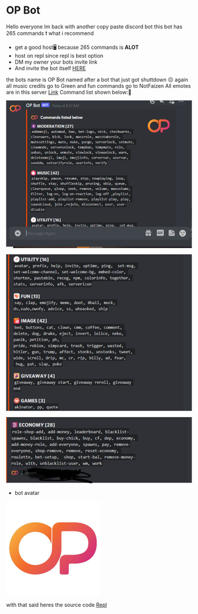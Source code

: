 # OP Bot
Hello everyone
Im back with another copy paste discord bot
this bot has 265 commands ❗ what i recommend
- get a good host🖥️ because 265 commands is **ALOT**
- host on repl since repl is best option
- DM my owner your bots invite link
- And invite the bot itself [HERE](https://discord.com/api/oauth2/authorize?client_id=896133866874613820&permissions=8&scope=bot)
 
 
the bots name is OP Bot named after a bot that just got shuttdown 😔
again all music credits go to Green and fun commands go to NotFaizen
All emotes are in this server [Link](https://discord.gg/t759rpbgDG)
Command list shown below:🥂

![Page 1](https://github.com/Snipedprox/images/blob/main/ss1.png?raw=true)

![Page 2](https://github.com/Snipedprox/images/blob/main/ss2.png?raw=true)

![Page 3](https://github.com/Snipedprox/images/blob/main/ss3.png?raw=true)


- bot avatar

![Avatar](https://github.com/Snipedprox/images/blob/main/op.png?raw=true)

with that said heres the source code [Repl](https://replit.com/@Snipedprox/OP#README.md)
